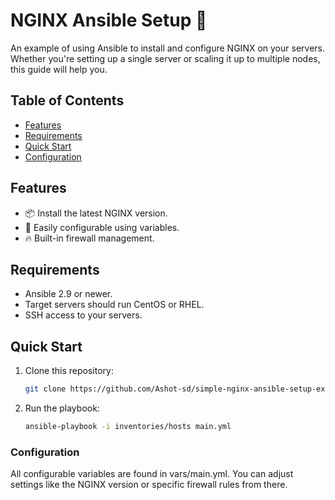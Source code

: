 # NGINX Ansible Setup 🚀

An example of using Ansible to install and configure NGINX on your servers. Whether you're setting up a single server or scaling it up to multiple nodes, this guide will help you.

## Table of Contents

- [Features](#features)
- [Requirements](#requirements)
- [Quick Start](#quick-start)
- [Configuration](#configuration)

## Features

- 📦 Install the latest NGINX version.
- 🔧 Easily configurable using variables.
- 🔥 Built-in firewall management.

## Requirements

- Ansible 2.9 or newer.
- Target servers should run CentOS or RHEL.
- SSH access to your servers.

## Quick Start

1. Clone this repository:

   ```bash
   git clone https://github.com/Ashot-sd/simple-nginx-ansible-setup-example.git
    ```
    
1. Run the playbook:

   ```bash
   ansible-playbook -i inventories/hosts main.yml
    ```
    
### Configuration
All configurable variables are found in vars/main.yml. You can adjust settings like the NGINX version or specific firewall rules from there.